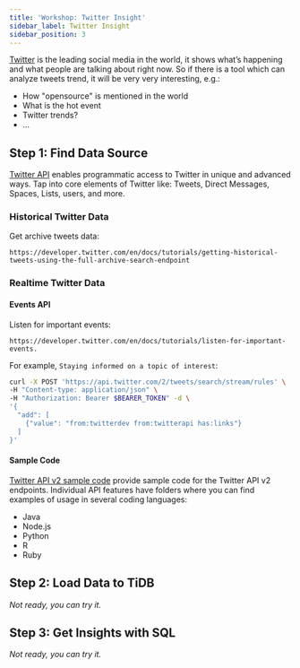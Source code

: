 ```yaml
---
title: 'Workshop: Twitter Insight'
sidebar_label: Twitter Insight
sidebar_position: 3
---
```


[Twitter](http://twitter.com/) is the leading social media in the world, it shows what’s happening and what people are talking about right now.
So if there is a tool which can analyze tweets trend, it will be very very interesting, e.g.:
* How "opensource" is mentioned in the world
* What is the hot event
* Twitter trends?
* ...


## Step 1: Find Data Source

[Twitter API](https://developer.twitter.com/en/docs/twitter-api) enables programmatic access to Twitter in unique and advanced ways. Tap into core elements of Twitter like: Tweets, Direct Messages, Spaces, Lists, users, and more.

### Historical Twitter Data

Get archive tweets data:
```
https://developer.twitter.com/en/docs/tutorials/getting-historical-tweets-using-the-full-archive-search-endpoint
```

### Realtime Twitter Data

#### Events API

Listen for important events:
```
https://developer.twitter.com/en/docs/tutorials/listen-for-important-events.
```

For example, `Staying informed on a topic of interest`:

```bash
curl -X POST 'https://api.twitter.com/2/tweets/search/stream/rules' \
-H "Content-type: application/json" \
-H "Authorization: Bearer $BEARER_TOKEN" -d \
'{
  "add": [
    {"value": "from:twitterdev from:twitterapi has:links"}
  ]
}'
```

#### Sample Code
[Twitter API v2 sample code](https://github.com/twitterdev/Twitter-API-v2-sample-code) provide sample code for the Twitter API v2 endpoints. Individual API features have folders where you can find examples of usage in several coding languages:

* Java
* Node.js
* Python
* R
* Ruby


## Step 2: Load Data to TiDB

_Not ready,  you can try it._


## Step 3: Get Insights with SQL

_Not ready,  you can try it._
